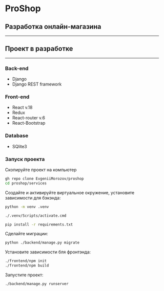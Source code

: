 # ProShop

## Разработка онлайн-магазина

---

## Проект в разработке

---

### Back-end

- Django
- Django REST framework

### Front-end

- React v.18
- Redux
- React-router v.6
- React-Bootstrap

### Database

- SQlite3

### Запуск проекта

Скопируйте проект на компьютер

```bash
gh repo clone EvgeniiMorozov/proshop
cd proshop/services
```

Создайте и активируйте виртуальное окружение, установите зависимости для бэкэнда:

```bash
python -m venv .venv

./.venv/Scripts/activate.cmd

pip install -r requirements.txt
```

Сделайте миграции:

```bash
python ./backend/manage.py migrate
```

Установите зависимости бля фронтэнда:

```bash
./frontend/npm init
./frontend/npm build
```

Запустите проект:

```bash
./backend/manage.py runserver
```
